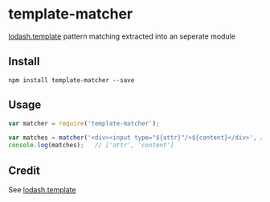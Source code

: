 # template-matcher

[lodash.template](https://www.npmjs.com/package/lodash.template) pattern matching extracted into an seperate module

## Install

```shell
npm install template-matcher --save
```

## Usage
```js
var matcher = require('template-matcher');

var matches = matcher('<div><input type="${attr}"/>${content}</div>', /* options */);	// Same params as lodash.template
console.log(matches);	// ['attr', 'content']
```

## Credit
See [lodash.template](https://www.npmjs.com/package/lodash.template)
